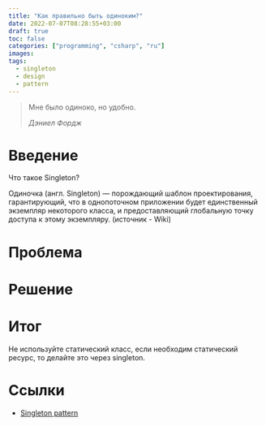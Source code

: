 ```yaml
---
title: "Как правильно быть одиноким?"
date: 2022-07-07T08:28:55+03:00
draft: true
toc: false
categories: ["programming", "csharp", "ru"]
images:
tags:
  - singleton
  - design
  - pattern
---
```


> Мне было одиноко, но удобно.
> 
> *Дэниел Фордж*

# Введение

Что такое Singleton? 

Одиночка (англ. Singleton) — порождающий шаблон проектирования, гарантирующий, что в однопоточном приложении будет единственный экземпляр некоторого класса, и предоставляющий глобальную точку доступа к этому экземпляру. (источник - Wiki)

# Проблема

# Решение

# Итог

Не используйте статический класс, если необходим статический ресурс, то делайте это через singleton.

# Ссылки

* [Singleton pattern](https://en.wikipedia.org/wiki/Singleton_pattern)